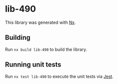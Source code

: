 # lib-490

This library was generated with [Nx](https://nx.dev).

## Building

Run `nx build lib-490` to build the library.

## Running unit tests

Run `nx test lib-490` to execute the unit tests via [Jest](https://jestjs.io).

